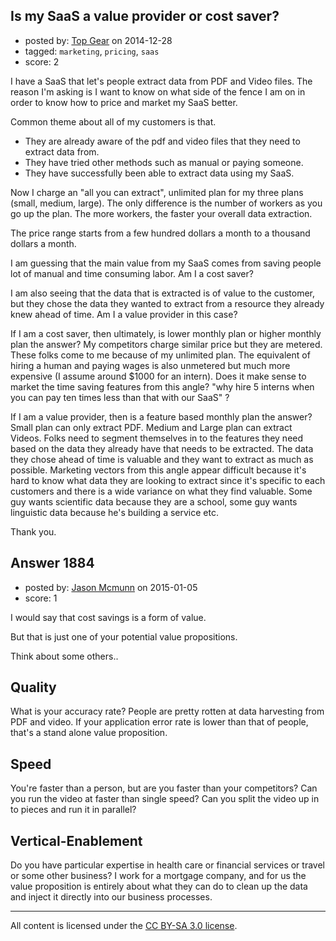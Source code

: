 ## Is my SaaS a value provider or cost saver?

- posted by: [Top Gear](https://stackexchange.com/users/4690596/top-gear) on 2014-12-28
- tagged: `marketing`, `pricing`, `saas`
- score: 2

<p>I have a SaaS that let's people extract data from PDF and Video files. The reason I'm asking is I want to know on what side of the fence I am on in order to know how to price and market my SaaS better. </p>

<p>Common theme about all of my customers is that.</p>

<ul>
<li>They are already aware of the pdf and video files that they need to extract data from.</li>
<li>They have tried other methods such as manual or paying someone.</li>
<li>They have successfully been able to extract data using my SaaS.</li>
</ul>

<p>Now I charge an "all you can extract", unlimited plan for my three plans (small, medium, large). The only difference is the number of workers as you go up the plan. The more workers, the faster your overall data extraction.</p>

<p>The price range starts from a few hundred dollars a month to a thousand dollars a month.</p>

<p>I am guessing that the main value from my SaaS comes from saving people lot of manual and time consuming labor. Am I a cost saver?</p>

<p>I am also seeing that the data that is extracted is of value to the customer, but they chose the data they wanted to extract from a resource they already knew ahead of time. Am I a value provider in this case?</p>

<p>If I am a cost saver, then ultimately, is lower monthly plan or higher monthly plan the answer? My competitors charge similar price but they are metered. These folks come to me because of my unlimited plan. The equivalent of hiring a human and paying wages is also unmetered but much more expensive (I assume around $1000 for an intern). Does it make sense to market the time saving features from this angle? "why hire 5 interns when you can pay ten times less than that with our SaaS" ?</p>

<p>If I am a value provider, then is a feature based monthly plan the answer? Small plan can only extract PDF. Medium and Large plan can extract Videos. Folks need to segment themselves in to the features they need based on the data they already have that needs to be extracted. The data they chose ahead of time is valuable and they want to extract as much as possible. Marketing vectors from this angle appear difficult because it's hard to know what data they are looking to extract since it's specific to each customers and there is a wide variance on what they find valuable. Some guy wants scientific data because they are a school, some guy wants linguistic data because he's building a service etc.</p>

<p>Thank you.</p>



## Answer 1884

- posted by: [Jason Mcmunn](https://stackexchange.com/users/5429346/jason-mcmunn) on 2015-01-05
- score: 1

<p>I would say that cost savings is a form of value. </p>

<p>But that is just one of your potential value propositions.  </p>

<p>Think about some others..</p>

<h2>Quality</h2>

<p>What is your accuracy rate? People are pretty rotten at data harvesting from PDF and video.  If your application error rate is lower than that of people, that's a stand alone value proposition.</p>

<h2>Speed</h2>

<p>You're faster than a person, but are you faster than your competitors? Can you run the video at faster than single speed? Can you split the video up in to pieces and run it in parallel?</p>

<h2>Vertical-Enablement</h2>

<p>Do you have particular expertise in health care or financial services or travel or some other business?   I work for a mortgage company, and for us the value proposition is entirely about what they can do to clean up the data and inject it directly into our business processes.</p>




---

All content is licensed under the [CC BY-SA 3.0 license](https://creativecommons.org/licenses/by-sa/3.0/).
